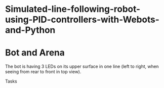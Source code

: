 # Simulated-line-following-robot-using-PID-controllers-with-Webots-and-Python


# Bot and Arena
The bot is having 3 LEDs on its upper surface in one line (left to right, when seeing from rear to front in top view). 


<p class="h2">Tasks</p>
